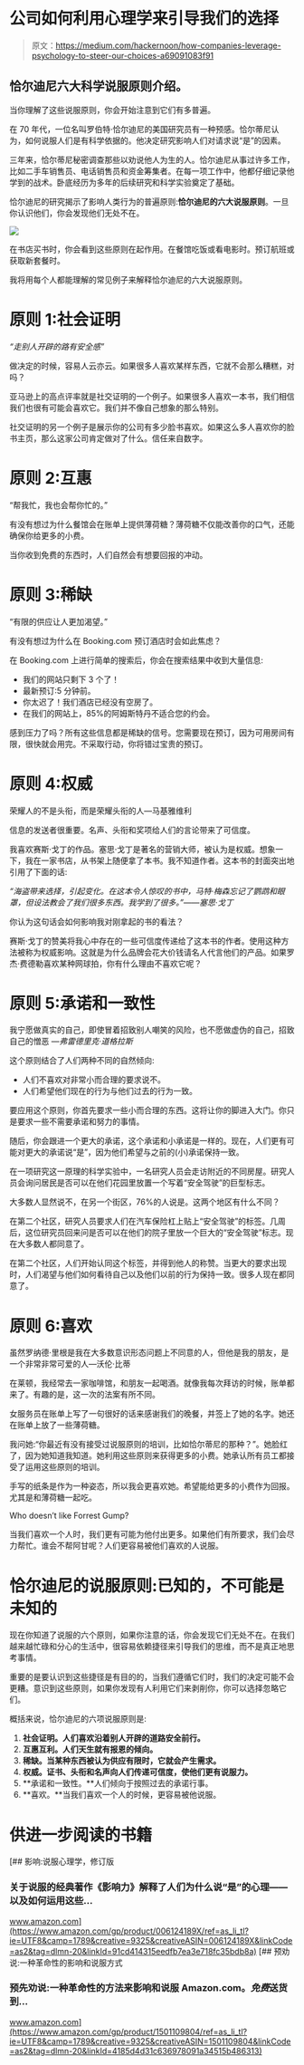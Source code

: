 # 公司如何利用心理学来引导我们的选择

> 原文：<https://medium.com/hackernoon/how-companies-leverage-psychology-to-steer-our-choices-a69091083f91>

## 恰尔迪尼六大科学说服原则介绍。

当你理解了这些说服原则，你会开始注意到它们有多普遍。

在 70 年代，一位名叫罗伯特·恰尔迪尼的美国研究员有一种预感。恰尔蒂尼认为，如何说服人们是有科学依据的。他决定研究影响人们对请求说“是”的因素。

三年来，恰尔蒂尼秘密调查那些以劝说他人为生的人。恰尔迪尼从事过许多工作，比如二手车销售员、电话销售员和资金筹集者。在每一项工作中，他都仔细记录他学到的战术。卧底经历为多年的后续研究和科学实验奠定了基础。

恰尔迪尼的研究揭示了影响人类行为的普遍原则:**恰尔迪尼的六大说服原则**。一旦你认识他们，你会发现他们无处不在。

![](img/0c149cfab2f05ac7c19e356e31f0cec5.png)

在书店买书时，你会看到这些原则在起作用。在餐馆吃饭或看电影时。预订航班或获取新套餐时。

我将用每个人都能理解的常见例子来解释恰尔迪尼的六大说服原则。

# 原则 1:社会证明

*“走别人开辟的路有安全感”*

做决定的时候，容易人云亦云。如果很多人喜欢某样东西，它就不会那么糟糕，对吗？

亚马逊上的高点评率就是社交证明的一个例子。如果很多人喜欢一本书，我们相信我们也很有可能会喜欢它。我们并不像自己想象的那么特别。

社交证明的另一个例子是展示你的公司有多少脸书喜欢。如果这么多人喜欢你的脸书主页，那么这家公司肯定做对了什么。信任来自数字。

# 原则 2:互惠

“帮我忙，我也会帮你忙的。”

有没有想过为什么餐馆会在账单上提供薄荷糖？薄荷糖不仅能改善你的口气，还能确保你给更多的小费。

当你收到免费的东西时，人们自然会有想要回报的冲动。

# 原则 3:稀缺

“有限的供应让人更加渴望。”

有没有想过为什么在 Booking.com 预订酒店时会如此焦虑？

在 Booking.com 上进行简单的搜索后，你会在搜索结果中收到大量信息:

*   我们的网站只剩下 3 个了！
*   最新预订:5 分钟前。
*   你太迟了！我们酒店已经没有空房了。
*   在我们的网站上，85%的阿姆斯特丹不适合您的约会。

感到压力了吗？所有这些信息都是稀缺的信号。您需要现在预订，因为可用房间有限，很快就会用完。不采取行动，你将错过宝贵的预订。

# 原则 4:权威

荣耀人的不是头衔，而是荣耀头衔的人—马基雅维利

信息的发送者很重要。名声、头衔和奖项给人们的言论带来了可信度。

我喜欢赛斯·戈丁的作品。塞思·戈丁是著名的营销大师，被认为是权威。想象一下，我在一家书店，从书架上随便拿了本书。我不知道作者。这本书的封面突出地引用了下面的话:

*“海盗带来选择，引起变化。在这本令人惊叹的书中，马特·梅森忘记了鹦鹉和眼罩，但设法教会了我们很多东西。我学到了很多。”——塞思·戈丁*

你认为这句话会如何影响我对刚拿起的书的看法？

赛斯·戈丁的赞美将我心中存在的一些可信度传递给了这本书的作者。使用这种方法被称为权威影响。这就是为什么品牌会花大价钱请名人代言他们的产品。如果罗杰·费德勒喜欢某种网球拍，你有什么理由不喜欢它呢？

# **原则 5:承诺和一致性**

我宁愿做真实的自己，即使冒着招致别人嘲笑的风险，也不愿做虚伪的自己，招致自己的憎恶 *—弗雷德里克·道格拉斯*

这个原则结合了人们两种不同的自然倾向:

*   人们不喜欢对非常小而合理的要求说不。
*   人们希望他们现在的行为与他们过去的行为一致。

要应用这个原则，你首先要求一些小而合理的东西。这将让你的脚进入大门。你只是要求一些不需要承诺和努力的事情。

随后，你会跟进一个更大的承诺，这个承诺和小承诺是一样的。现在，人们更有可能对更大的承诺说“是”，因为他们希望与之前的(小)承诺保持一致。

在一项研究这一原理的科学实验中，一名研究人员会走访附近的不同房屋。研究人员会询问居民是否可以在他们花园里放置一个写着“安全驾驶”的巨型标志。

大多数人显然说不，在另一个街区，76%的人说是。这两个地区有什么不同？

在第二个社区，研究人员要求人们在汽车保险杠上贴上“安全驾驶”的标签。几周后，这位研究员回来问是否可以在他们的院子里放一个巨大的“安全驾驶”标志。现在大多数人都同意了。

在第二个社区，人们开始认同这个标签，并得到他人的称赞。当更大的要求出现时，人们渴望与他们如何看待自己以及他们以前的行为保持一致。很多人现在都同意了。

# 原则 6:喜欢

虽然罗纳德·里根是我在大多数意识形态问题上不同意的人，但他是我的朋友，是一个非常非常可爱的人—沃伦·比蒂

在莱顿，我经常去一家咖啡馆，和朋友一起喝酒。就像我每次拜访的时候，账单都来了。有趣的是，这一次的法案有所不同。

女服务员在账单上写了一句很好的话来感谢我们的晚餐，并签上了她的名字。她还在账单上放了一些薄荷糖。

我问她:“你最近有没有接受过说服原则的培训，比如恰尔蒂尼的那种？”。她脸红了，因为她知道我知道。她利用这些原则来获得更多的小费。她承认所有员工都接受了运用这些原则的培训。

手写的纸条是作为一种姿态，所以我会更喜欢她。希望能给更多的小费作为回报。尤其是和薄荷糖一起吃。

Who doesn’t like Forrest Gump?

当我们喜欢一个人时，我们更有可能为他付出更多。如果他们有所要求，我们会尽力帮忙。谁会不帮阿甘呢？人们更容易被他们喜欢的人说服。

# 恰尔迪尼的说服原则:已知的，不可能是未知的

现在你知道了说服的六个原则，如果你注意的话，你会发现它们无处不在。在我们越来越忙碌和分心的生活中，很容易依赖捷径来引导我们的思维，而不是真正地思考事情。

重要的是要认识到这些捷径是有目的的，当我们遵循它们时，我们的决定可能不会更糟。意识到这些原则，如果你发现有人利用它们来剥削你，你可以选择忽略它们。

概括来说，恰尔迪尼的六项说服原则是:

1.  **社会证明。人们喜欢沿着别人开辟的道路安全前行。**
2.  **互惠互利。人们天生就有报恩的倾向。**
3.  **稀缺。当某种东西被认为供应有限时，它就会产生需求。**
4.  **权威。证书、头衔和名声向人们传递可信度，使他们更有说服力。**
5.  **承诺和一致性。**人们倾向于按照过去的承诺行事。
6.  **喜欢。**当我们喜欢一个人的时候，更容易被他说服。

# 供进一步阅读的书籍

[](https://www.amazon.com/gp/product/006124189X/ref=as_li_tl?ie=UTF8&camp=1789&creative=9325&creativeASIN=006124189X&linkCode=as2&tag=dlmn-20&linkId=91cd414315eedfb7ea3e718fc35bdb8a) [## 影响:说服心理学，修订版

### 关于说服的经典著作《影响力》解释了人们为什么说“是”的心理——以及如何运用这些…

www.amazon.com](https://www.amazon.com/gp/product/006124189X/ref=as_li_tl?ie=UTF8&camp=1789&creative=9325&creativeASIN=006124189X&linkCode=as2&tag=dlmn-20&linkId=91cd414315eedfb7ea3e718fc35bdb8a) [](https://www.amazon.com/gp/product/1501109804/ref=as_li_tl?ie=UTF8&camp=1789&creative=9325&creativeASIN=1501109804&linkCode=as2&tag=dlmn-20&linkId=4185d4d31c636978091a34515b486313) [## 预劝说:一种革命性的影响和说服方式

### 预先劝说:一种革命性的方法来影响和说服 Amazon.com。*免费*送货到…

www.amazon.com](https://www.amazon.com/gp/product/1501109804/ref=as_li_tl?ie=UTF8&camp=1789&creative=9325&creativeASIN=1501109804&linkCode=as2&tag=dlmn-20&linkId=4185d4d31c636978091a34515b486313)